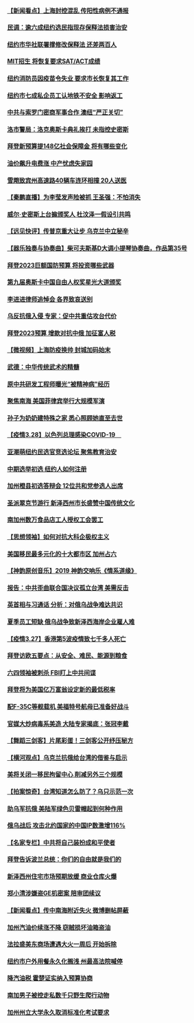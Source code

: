 #### [【新闻看点】上海封控混乱 传阳性病例不通报](../pages/nsc412/n13679601.md) 
#### [民调：逾六成纽约选民指现存保释法损害治安](../pages/nsc412/n13680082.md) 
#### [纽约市华社联署撑修改保释法 还差两百人](../pages/nsc412/n13680079.md) 
#### [MIT招生 将恢复要求SAT/ACT成绩](../pages/nsc412/n13680034.md) 
#### [纽约消防员因疫苗令失业 要求市长恢复其工作](../pages/nsc412/n13680249.md) 
#### [纽约市七成私企员工认地铁不安全 影响返工](../pages/nsc412/n13680167.md) 
#### [中共与索罗门密商军事合作 澳纽“严正关切”](../pages/nsc412/n13679744.md) 
#### [洛市警局：洛克奥斯卡典礼挨打 未指控史密斯](../pages/nsc412/n13679893.md) 
#### [拜登新预算提148亿社会保障金 将有哪些变化](../pages/nsc412/n13679662.md) 
#### [油价飙升电费涨 中产忧虑失家园](../pages/nsc412/n13679858.md) 
#### [雪飑致宾州高速路40辆车连环相撞 20人送医](../pages/nsc412/n13679621.md) 
#### [【秦鹏直播】为李莹发声险被抓 王圣强：不怕消失](../pages/nsc412/n13679009.md) 
#### [威尔‧史密斯上台搧颁奖人 杜汶泽一假设引共鸣](../pages/nsc412/n13676987.md) 
#### [【远见快评】传普京重大让步 乌克兰中立秘辛](../pages/nsc412/n13679596.md) 
#### [【器乐独奏与协奏曲】柴可夫斯基D大调小提琴协奏曲，作品第35号](../pages/nsc412/n13679606.md) 
#### [拜登2023巨额国防预算 将投资哪些武器](../pages/nsc412/n13679550.md) 
#### [第九届奥斯卡中国自由人权奖星光大道颁奖](../pages/nsc412/n13679514.md) 
#### [李进进律师追悼会 各界致哀送别](../pages/nsc412/n13677613.md) 
#### [乌反抗俄入侵 专家：促中共重估攻台代价](../pages/nsc412/n13679397.md) 
#### [拜登2023预算 增款对抗中俄 加征富人税](../pages/nsc412/n13679355.md) 
#### [【微视频】上海防疫换帅 封城加码始末](../pages/nsc412/n13678934.md) 
#### [武德：中华传统武术的精髓](../pages/nsc412/n13641881.md) 
#### [原中共研发工程师曝光“被精神病”经历](../pages/nsc412/n13676773.md) 
#### [聚焦南海 美国菲律宾举行大规模军演](../pages/nsc412/n13678670.md) 
#### [孙子为奶奶建特殊之家 悉心照顾她直至去世](../pages/nsc412/n13678249.md) 
#### [【疫情3.28】以色列总理感染COVID-19　](../pages/nsc412/n13678095.md) 
#### [亚潮萌纽约民选官竞选论坛 聚焦教育治安](../pages/nsc412/n13677537.md) 
#### [中期选举初选 纽约人如何注册](../pages/nsc412/n13677461.md) 
#### [加州橙县初选答辩会 12位共和党参选人出席](../pages/nsc412/n13677190.md) 
#### [圣派翠克节游行 新泽西州市长盛赞中国传统文化](../pages/nsc412/n13677133.md) 
#### [南加州数万食品店工人授权工会罢工](../pages/nsc412/n13677112.md) 
#### [【思想领袖】如何对抗大科企极权主义](../pages/nsc412/n13634492.md) 
#### [美国移民最多元化的十大都市区 加州占六](../pages/nsc412/n13629776.md) 
#### [【神韵原创音乐】2019 神韵交响乐《情系道缘》](../pages/nsc412/n13676864.md) 
#### [报告：中共歪曲联合国决议孤立台湾 美需反击](../pages/nsc412/n13675763.md) 
#### [英首相与习通话 分析：对俄乌战争难达共识](../pages/nsc412/n13676259.md) 
#### [夏季员工短缺 俄乌战争致新泽西海岸企业雇人难](../pages/nsc412/n13670980.md) 
#### [【疫情3.27】香港第5波疫情致七千多人死亡](../pages/nsc412/n13675192.md) 
#### [拜登访欧五要点：从安全、难民、能源到粮食](../pages/nsc412/n13676260.md) 
#### [六四领袖被刺杀 FBI盯上中共间谍](../pages/nsc412/n13674635.md) 
#### [拜登将为美国亿万富翁设定新的最低税率](../pages/nsc412/n13675372.md) 
#### [配F-35C等舰载机 美福特号航母已准备好战斗](../pages/nsc412/n13669168.md) 
#### [官媒大炒病毒系美造 大陆专家揭底：张冠李戴](../pages/nsc412/n13675403.md) 
#### [【舞蹈三剑客】片尾彩蛋！三剑客公开纾压秘方](../pages/nsc412/n13675431.md) 
#### [【横河观点】乌克兰抗俄给台湾的借鉴与启示](../pages/nsc412/n13675351.md) 
#### [美将关闭一移民拘留中心 削减另外三个规模](../pages/nsc412/n13675292.md) 
#### [【拍案惊奇】台湾知道怎么防了？乌只示范一次](../pages/nsc412/n13674505.md) 
#### [助乌军抗俄 美陆军绿色贝雷帽起到何种作用](../pages/nsc412/n13675173.md) 
#### [俄乌战后 攻击北约国家的中国IP数激增116%](../pages/nsc412/n13675164.md) 
#### [【名家专栏】中共将自己装扮成和平使者](../pages/nsc412/n13674703.md) 
#### [拜登告诉波兰总统：你们的自由就是我们的](../pages/nsc412/n13674872.md) 
#### [新泽西州住宅市场预期放缓 商业仓库火爆](../pages/nsc412/n13671025.md) 
#### [郑小清涉嫌盗GE机密案 陪审团续议](../pages/nsc412/n13673763.md) 
#### [【新闻看点】传中南海附近失火 微博删帖屏蔽](../pages/nsc412/n13673406.md) 
#### [加州汽油价续涨不降 窃贼损坏油箱盗油](../pages/nsc412/n13673861.md) 
#### [法拉盛美东商场遭遇大火一周后  开始拆除](../pages/nsc412/n13673769.md) 
#### [纽约市户外用餐永久化搁浅 州最高法院喊停](../pages/nsc412/n13673813.md) 
#### [降汽油税 霍楚证实纳入预算协商](../pages/nsc412/n13673766.md) 
#### [南加男子被控走私数千只野生爬行动物](../pages/nsc412/n13673762.md) 
#### [加州州立大学永久取消标准化考试要求](../pages/nsc412/n13673739.md) 
